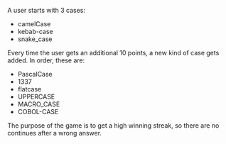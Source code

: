 A user starts with 3 cases:

- camelCase
- kebab-case
- snake_case

Every time the user gets an additional 10 points, a new kind of case gets added. In order, these are:

- PascalCase
- 1337
- flatcase
- UPPERCASE
- MACRO_CASE
- COBOL-CASE

The purpose of the game is to get a high winning streak, so there are no continues after a wrong answer.
